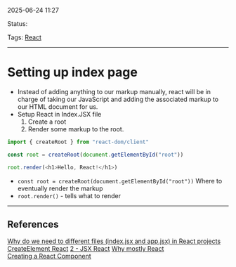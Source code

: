 
2025-06-24 11:27

Status:

Tags: [React](../../../3%20-%20Tags/React.md)

---
# Setting up index page
- Instead of adding anything to our markup manually,  react will be in charge of taking our JavaScript and adding the associated markup to our HTML document for us.
- Setup React in Index.JSX file
	1. Create a root
	2. Render some markup to the root.
```js
import { createRoot } from "react-dom/client"

const root = createRoot(document.getElementById("root"))

root.render(<h1>Hello, React!</h1>)
```
- `const root = createRoot(document.getElementById("root"))` Where to eventually render the markup
- `root.render()` - tells what to render




---
## References
[Why do we need to different files (index.jsx and app.jsx) in React projects](../../../6%20-%20Main%20notes/Frontend/React/Why%20do%20we%20need%20to%20different%20files%20(index.jsx%20and%20app.jsx)%20in%20React%20projects.md)
[CreateElement React](../../../6%20-%20Main%20notes/Frontend/React/CreateElement%20React.md)
[2 - JSX React](../../../6%20-%20Main%20notes/Frontend/React/2%20-%20JSX%20React.md)
[Why mostly React](../../../6%20-%20Main%20notes/Frontend/React/Why%20mostly%20React.md)		
[Creating a React Component](../../../6%20-%20Main%20notes/Frontend/React/Creating%20a%20React%20Component.md)